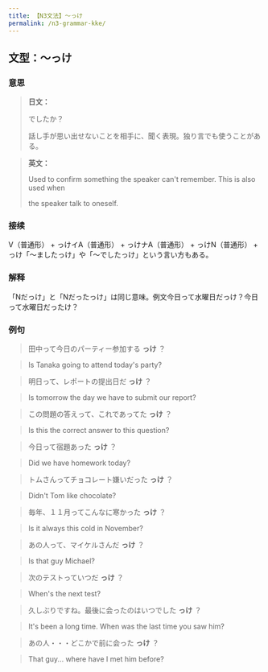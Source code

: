 ```yaml
---
title: 【N3文法】〜っけ
permalink: /n3-grammar-kke/
---
```


## 文型：〜っけ

### 意思

> **日文：**
> 
> でしたか？
> 
> 話し手が思い出せないことを相手に、聞く表現。独り言でも使うことがある。


> **英文：**
> 
> Used to confirm something the speaker can't remember. This is also used when
> 
> the speaker talk to oneself.


### 接续

V（普通形） + っけイA（普通形） + っけナA（普通形） + っけN（普通形） + っけ「〜ましたっけ」や「〜でしたっけ」という言い方もある。

### 解释

「Nだっけ」と「Nだったっけ」は同じ意味。例文今日って水曜日だっけ？今日って水曜日だったけ？

### 例句

> 田中って今日のパーティー参加する **っけ** ？

> Is Tanaka going to attend today's party?

> 明日って、レポートの提出日だ **っけ** ？

> Is tomorrow the day we have to submit our report?

> この問題の答えって、これであってた **っけ** ？

> Is this the correct answer to this question?

> 今日って宿題あった **っけ** ？

> Did we have homework today?

> トムさんってチョコレート嫌いだった **っけ** ？

> Didn't Tom like chocolate?

> 毎年、１１月ってこんなに寒かった **っけ** ？

> Is it always this cold in November?

> あの人って、マイケルさんだ **っけ** ？

> Is that guy Michael?

> 次のテストっていつだ **っけ** ？

> When's the next test?

> 久しぶりですね。最後に会ったのはいつでした **っけ** ？

> It's been a long time. When was the last time you saw him?

> あの人・・・どこかで前に会った **っけ** ？

> That guy... where have I met him before?

